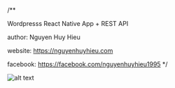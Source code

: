 /**

Wordpresss React Native App + REST API

author: Nguyen Huy Hieu

website: https://nguyenhuyhieu.com

facebook: https://facebook.com/nguyenhuyhieu1995 */


![alt text](https://raw.githubusercontent.com/nguyenhuyhieu1995/bvu-student/master/screenshot.png)